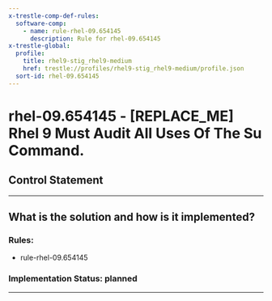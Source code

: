 ```yaml
---
x-trestle-comp-def-rules:
  software-comp:
    - name: rule-rhel-09.654145
      description: Rule for rhel-09.654145
x-trestle-global:
  profile:
    title: rhel9-stig_rhel9-medium
    href: trestle://profiles/rhel9-stig_rhel9-medium/profile.json
  sort-id: rhel-09.654145
---
```


# rhel-09.654145 - \[REPLACE_ME\] Rhel 9 Must Audit All Uses Of The Su Command.

## Control Statement

______________________________________________________________________

## What is the solution and how is it implemented?

<!-- For implementation status enter one of: implemented, partial, planned, alternative, not-applicable -->

<!-- Note that the list of rules under ### Rules: is read-only and changes will not be captured after assembly to JSON -->

<!-- Add control implementation description here for control: rhel-09.654145 -->

### Rules:

  - rule-rhel-09.654145

### Implementation Status: planned

______________________________________________________________________

